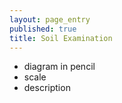 ```yaml
---
layout: page_entry
published: true
title: Soil Examination
---
```



* diagram in pencil
* scale
* description